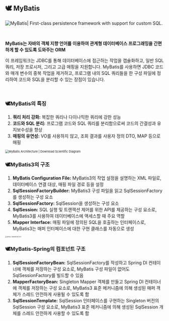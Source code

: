 ## 🕊️ MyBatis

![MyBatis| First-class persistence framework with support for custom SQL.](https://media.licdn.com/dms/image/D5612AQGFdbc7_m9_XA/article-cover_image-shrink_600_2000/0/1673530346698?e=2147483647&v=beta&t=VXFj2oeK408dKKGR1eWL0iRu3h0IH1jcCnrMLcPudc4)

<br/>

**MyBatis는 자바의 객체 지향 언어를 이용하여 관계형 데이터베이스 프로그래밍을 간편하게 할 수 있도록 도와주는 ORM**

이 프레임워크는 JDBC를 통해 데이터베이스에 접근하는 작업을 캡슐화하고, 일반 SQL 쿼리, 저장 프로시저, 그리고 고급 매핑을 지원합니다. MyBatis를 사용하면 JDBC 코드와 매개 변수의 중복 작업을 제거하고, 프로그램 내의 SQL 쿼리들을 한 구성 파일에 정리하여 코드와 SQL을 분리할 수 있는 장점이 있습니다.

<br/>

### 🕊️MyBatis의 특징

1. **쿼리 처리 강화:** 복잡한 쿼리나 다이나믹한 쿼리에 강한 성능
2. **코드와 SQL 분리:** 프로그램 코드와 SQL 쿼리를 분리함으로써 코드의 간결성과 유지보수성을 향상
3. **매핑의 유연성:** VO를 사용하지 않고, 조회 결과를 사용자 정의 DTO, MAP 등으로 매핑

<img src="https://www.researchgate.net/publication/304571194/figure/fig2/AS:378259620548610@1467195529603/MyBatis-Architecture.png" alt="MyBatis Architecture | Download Scientific Diagram" style="zoom:67%;" />

<br/>

### 🕊️MyBatis3의 구조

1. **MyBatis Configuration File:** MyBatis3의 작업 설정을 설명하는 XML 파일로, 데이터베이스 연결 대상, 매핑 파일 경로 등을 설정
2. **SqlSessionFactoryBuilder:** MyBatis3 구성 파일을 읽고 SqlSessionFactory를 생성하는 구성 요소
3. **SqlSessionFactory:** SqlSession을 생성하는 구성 요소
4. **SqlSession:** SQL 실행 및 트랜잭션 제어를 위한 API를 제공하는 구성 요소로, MyBatis3를 사용하여 데이터베이스에 액세스할 때 주요 역할
5. **Mapper Interface:** 매핑 파일에 정의된 SQL을 호출하는 인터페이스로, MyBatis3는 매퍼 인터페이스에 대한 구현 클래스를 자동으로 생성

<img src="https://blog.kakaocdn.net/dn/mvlsH/btrSAw0WxGY/pfJI0ax4TTpdkDvhW9Rpk0/img.png" alt="Spring + Mybatis 활용 원리" style="zoom:27%;" />

<br/>

### 🕊️MyBatis-Spring의 컴포넌트 구조

1. **SqlSessionFactoryBean:** SqlSessionFactory를 작성하고 Spring DI 컨테이너에 객체를 저장하는 구성 요소로, MyBatis 구성 파일이 없어도 SqlSessionFactory를 빌드할 수 있음
2. **MapperFactoryBean:** Singleton Mapper 객체를 만들고 Spring DI 컨테이너에 객체를 저장하는 구성 요소로, MyBatis3 표준 메커니즘에 의해 생성된 매퍼 객체가 스레드 안전하게 사용될 수 있도록 함
3. **SqlSessionTemplate:** SqlSession 인터페이스를 구현하는 Singleton 버전의 SqlSession 구성 요소로, MyBatis3 표준 메커니즘에 의해 생성된 SqlSession 개체를 스레드 안전하게 사용할 수 있도록 함